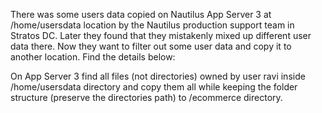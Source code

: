 There was some users data copied on Nautilus App Server 3 at /home/usersdata location by the Nautilus production support team in Stratos DC. Later they found that they mistakenly mixed up different user data there. Now they want to filter out some user data and copy it to another location. Find the details below:



On App Server 3 find all files (not directories) owned by user ravi inside /home/usersdata directory and copy them all while keeping the folder structure (preserve the directories path) to /ecommerce directory.